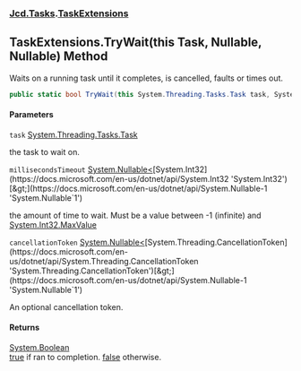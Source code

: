 ### [Jcd.Tasks](Jcd.Tasks.md 'Jcd.Tasks').[TaskExtensions](Jcd.Tasks.TaskExtensions.md 'Jcd.Tasks.TaskExtensions')

## TaskExtensions.TryWait(this Task, Nullable<int>, Nullable<CancellationToken>) Method

Waits on a running task until it completes, is cancelled, faults or times out.

```csharp
public static bool TryWait(this System.Threading.Tasks.Task task, System.Nullable<int> millisecondsTimeout=null, System.Nullable<System.Threading.CancellationToken> cancellationToken=null);
```
#### Parameters

<a name='Jcd.Tasks.TaskExtensions.TryWait(thisSystem.Threading.Tasks.Task,System.Nullable_int_,System.Nullable_System.Threading.CancellationToken_).task'></a>

`task` [System.Threading.Tasks.Task](https://docs.microsoft.com/en-us/dotnet/api/System.Threading.Tasks.Task 'System.Threading.Tasks.Task')

the task to wait on.

<a name='Jcd.Tasks.TaskExtensions.TryWait(thisSystem.Threading.Tasks.Task,System.Nullable_int_,System.Nullable_System.Threading.CancellationToken_).millisecondsTimeout'></a>

`millisecondsTimeout` [System.Nullable&lt;](https://docs.microsoft.com/en-us/dotnet/api/System.Nullable-1 'System.Nullable`1')[System.Int32](https://docs.microsoft.com/en-us/dotnet/api/System.Int32 'System.Int32')[&gt;](https://docs.microsoft.com/en-us/dotnet/api/System.Nullable-1 'System.Nullable`1')

the amount of time to wait. Must be a value between -1 (infinite) and  [System.Int32.MaxValue](https://docs.microsoft.com/en-us/dotnet/api/System.Int32.MaxValue 'System.Int32.MaxValue')

<a name='Jcd.Tasks.TaskExtensions.TryWait(thisSystem.Threading.Tasks.Task,System.Nullable_int_,System.Nullable_System.Threading.CancellationToken_).cancellationToken'></a>

`cancellationToken` [System.Nullable&lt;](https://docs.microsoft.com/en-us/dotnet/api/System.Nullable-1 'System.Nullable`1')[System.Threading.CancellationToken](https://docs.microsoft.com/en-us/dotnet/api/System.Threading.CancellationToken 'System.Threading.CancellationToken')[&gt;](https://docs.microsoft.com/en-us/dotnet/api/System.Nullable-1 'System.Nullable`1')

An optional cancellation token.

#### Returns
[System.Boolean](https://docs.microsoft.com/en-us/dotnet/api/System.Boolean 'System.Boolean')  
[true](https://docs.microsoft.com/en-us/dotnet/csharp/language-reference/builtin-types/bool 'https://docs.microsoft.com/en-us/dotnet/csharp/language-reference/builtin-types/bool') if ran to completion. [false](https://docs.microsoft.com/en-us/dotnet/csharp/language-reference/builtin-types/bool 'https://docs.microsoft.com/en-us/dotnet/csharp/language-reference/builtin-types/bool') otherwise.